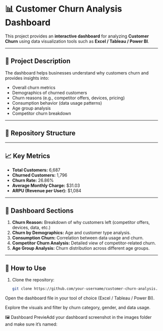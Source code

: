 # 📊 Customer Churn Analysis Dashboard

This project provides an **interactive dashboard** for analyzing **Customer Churn** using data visualization tools such as **Excel / Tableau / Power BI**.

---

## 📝 Project Description
The dashboard helps businesses understand why customers churn and provides insights into:
- Overall churn metrics
- Demographics of churned customers
- Churn reasons (e.g., competitor offers, devices, pricing)
- Consumption behavior (data usage patterns)
- Age group analysis
- Competitor churn breakdown

---

## 📂 Repository Structure

---

## 📈 Key Metrics
- **Total Customers:** 6,687  
- **Churned Customers:** 1,796  
- **Churn Rate:** 26.86%  
- **Average Monthly Charge:** $31.03  
- **ARPU (Revenue per User):** $1,084  

---

## 🔎 Dashboard Sections
1. **Churn Reason:** Breakdown of why customers left (competitor offers, devices, data, etc.)
2. **Churn by Demographics:** Age and customer type analysis.
3. **Consumption Churn:** Correlation between data usage and churn.
4. **Competitor Churn Analysis:** Detailed view of competitor-related churn.
5. **Age Group Analysis:** Churn distribution across different age groups.

---

## 🚀 How to Use
1. Clone the repository:
   ```bash
   git clone https://github.com/your-username/customer-churn-analysis.git
Open the dashboard file in your tool of choice (Excel / Tableau / Power BI).

Explore the visuals and filter by churn category, gender, and data usage.

🖼️ Dashboard PrevieAdd your dashboard screenshot in the images folder and make sure it’s named:
